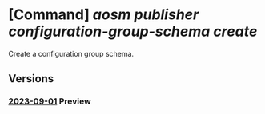 # [Command] _aosm publisher configuration-group-schema create_

Create a configuration group schema.

## Versions

### [2023-09-01](/Resources/mgmt-plane/L3N1YnNjcmlwdGlvbnMve30vcmVzb3VyY2Vncm91cHMve30vcHJvdmlkZXJzL21pY3Jvc29mdC5oeWJyaWRuZXR3b3JrL3B1Ymxpc2hlcnMve30vY29uZmlndXJhdGlvbmdyb3Vwc2NoZW1hcy97fQ==/2023-09-01.xml) **Preview**

<!-- mgmt-plane /subscriptions/{}/resourcegroups/{}/providers/microsoft.hybridnetwork/publishers/{}/configurationgroupschemas/{} 2023-09-01 -->
